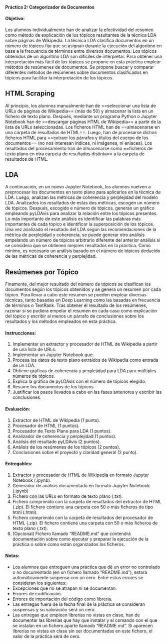 #### Práctica 2: Categorizador de Documentos

#### Objetivo:

Los alumnos individualmente han de analizar la efectividad del resumen como método de explicación de los tópicos resultantes de la técnica LDA sobre páginas de Wikipedia. La técnica LDA clasifica documentos en un número de tópicos fijo que se asignan durante la ejecución del algoritmo en base a la frecuencia de términos entre diversos documentos. Los tópicos obtenidos de un algoritmo LDA son difíciles de interpretar. Para obtener una interpretación más fácil de los tópicos se propone en esta práctica emplear métodos de resúmenes de documentos. Se propone buscar y comparar diferentes métodos de resúmenes sobre documentos clasificados en tópicos para facilitar la interpretación de los tópicos.

## HTML Scraping
Al principio, los alumnos manualmente han de ==seleccionar una lista de URLs de páginas de Wikipedia== (más de 50) y almacenar la lista en un fichero de texto plano. Después, mediante un programa Python o Jupyter Notebook han de ==descargar páginas HTML de Wikipedia== a partir de la lista de URLs seleccionadas. Los ficheros HTML han de ==almacenarse en una carpeta de resultados de HTML==. Luego, han de procesarse dichos ficheros HTML para ==extraer los párrafos y títulos del cuerpo de los documentos== (no nos interesan índices, ni imágenes, ni enlaces). Los resultados del procesamiento han de almacenarse como ==ficheros de texto plano en otra carpeta de resultados distinta== a la carpeta de resultados de HTML.

## LDA
A continuación, en un nuevo Jupyter Notebook, los alumnos vuelven a preprocesar los documentos en texto plano para aplicarlos en la técnica de LDA. Luego, analizan las métricas de coherencia y perplejidad del modelo LDA. Analizados los resultados de estas dos métricas, escogen un número de tópicos. Después, escogido e número de tópicos, generan un gráfico empleando pyLDAvis para analizar la relación entre los tópicos presentes. Lo más importante de este análisis es identificar las palabras más importantes de cada tópico e identificar la superposición de los tópicos. Una vez analizado el resultado del LDA según las recomendaciones de la métrica de perplejidad y coherencia, se puede generar otro análisis empelando un número de tópicos arbitrario diferente del anterior análisis si se considera que se obtienen mejores resultados en la práctica. Como mínimo, es necesario un análisis basado en el número de tópicos deducido de las métricas de coherencia y perplejidad.

## Resúmenes por Tópico
Finamente, del mejor resultado del número de tópicos se clasifican los documentos según los tópicos obtenidos y se genera un resumen por cada tópico. Para llevar a cabo este resumen se pueden emplear diversas técnicas, tanto basadas en Deep Learning como las basadas en frecuencia de términos o TextRank. Tras obtener el resultado de los resúmenes, razonar si se pudiera empelar el resumen en cada caso como explicación del tópico y escribir al menos un párrafo de conclusiones sobre los resultados y los métodos empleados en esta práctica.

#### Instrucciones:

1. Implementar un extractor y procesador de HTML de Wikipedia a partir de una lista de URLs.
2. Implementar un Jupyter Notebook que:
3. Procesa los datos de texto plano extraídos de Wikipedia como entrada de un LDA.
4. Obtiene gráficas de coherencia y perplejidad para LDA para múltiples números de tópicos.
5. Explica la gráfica de pyLDAvis con el número de tópicos elegido.
6. Resume los documentos de los tópicos.
7. Justificar los pasos llevados a cabo en las fases anteriores y escribir las conclusiones.

#### Evaluación:

1. Extractor de HTML de Wikipedia (1 punto).
2. Procesador de HTML (1 puntos).
3. Procesador de Texto Plano para LDA (1 puntos).
4. Analizador de coherencia y perplejidad (1 puntos).
5. Análisis del resultado pyLDAvis (2 puntos).
6. Análisis de los resúmenes de los tópicos (2 puntos).
7. Conclusiones sobre el proyecto y claridad general (2 punto).

#### Entregables:

1. Extractor y procesador de HTML de Wikipedia en formato Jupyter Notebook (.ipynb).
2. Generador de análisis documentado en formato Jupyter Notebook (.ipynb)
3. Fichero con las URLs en formato de texto plano (.txt).
4. Fichero comprimido con la carpeta de resultados del extractor de HTML (.zip). El fichero contiene una carpeta con 50 o más ficheros de tipo html (.html).
5. Fichero comprimido con la carpeta de resultados del procesador de HTML (.zip). El fichero contiene una carpeta con 50 o más ficheros de texto plano (.txt).
6. (Opcional) Fichero llamado “README.md” que contendrá documentación sobre como ejecutar y preparar la ejecución de la práctica o sobre como están organizados los ficheros.

#### Notas:

- Los alumnos que entreguen una práctica que dé un error no controlado o no documentado (en un fichero llamado “README.md”), estará automáticamente suspensa con un cero. Entre estos errores se consideran los siguientes:
- Excepciones que no se atrapan ni se documentan.
- Errores de codificación.
- Errores de importación del código como librería.
- Las entregas fuera de la fecha final de la práctica se consideran suspensas y su valoración será un cero.
- Las entregas que empleen librerías no vistas en clase, han de documentar las librerías que hay que instalar y el comando con el que se instalan en un fichero aparte llamado “README.md”. Si aparecen librerías no vistas en clase sin ser documentadas en este fichero, el valor de la práctica será de cero.